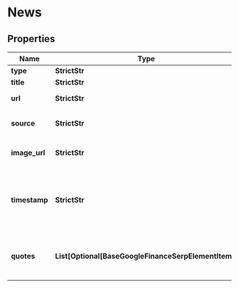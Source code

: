# News


## Properties

| Name | Type | Description | Notes |
|------------ | ------------- | ------------- | -------------|
**type** | **StrictStr** | type of element |[optional]|
**title** | **StrictStr** | title of the news article |[optional]|
**url** | **StrictStr** | URL to the page of the market index on Google Finance |[optional]|
**source** | **StrictStr** | name of the news source<br>name of the website where the news article is published |[optional]|
**image_url** | **StrictStr** | featured image URL<br>URL of the news article’s featured image |[optional]|
**timestamp** | **StrictStr** | date and time of the value readout<br>in the UTC format: “yyyy-mm-dd hh-mm-ss +00:00”<br>example:<br>2025-02-10 09:40:00 +00:00 |[optional]|
**quotes** | **List[Optional[BaseGoogleFinanceSerpElementItem]]** | market indexes quoted in the news article<br>information about market indexes quoted in the google_finance_news_element |[optional]|